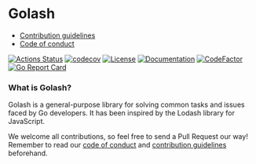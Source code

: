 # Golash

* [Contribution guidelines](https://github.com/achhapolia10/golash/blob/master/CONTRIBUTING.md)
* [Code of conduct](https://github.com/achhapolia10/golash/blob/master/CODE_OF_CONDUCT.md)

[![Actions Status](https://github.com/smoke-trees/golash/workflows/CI/badge.svg)](https://github.com/achhapolia10/golash/actions)
[![codecov](https://codecov.io/gh/achhapolia10/golash/branch/master/graph/badge.svg)](https://codecov.io/gh/achhapolia10/golash/)
[![License](https://img.shields.io/badge/License-Apache%202.0-blue.svg)](https://opensource.org/licenses/Apache-2.0)
[![Documentation](https://godoc.org/github.com/smoke-trees/golash?status.svg)](https://godoc.org/github.com/smoke-trees/golash)
[![CodeFactor](https://www.codefactor.io/repository/github/smoke-trees/golash/badge)](https://www.codefactor.io/repository/github/smoke-trees/golash)
[![Go Report Card](https://goreportcard.com/badge/github.com/smoke-trees/golash)](https://goreportcard.com/report/github.com/smoke-trees/golash)

### What is Golash?

Golash is a general-purpose library for solving common tasks and issues faced by Go developers. It has been inspired by the Lodash library for JavaScript.

We welcome all contributions, so feel free to send a Pull Request our way! Remember to read our [code of conduct](https://github.com/achhapolia10/golash/blob/master/CODE_OF_CONDUCT.md) and [contribution guidelines](https://github.com/achhapolia10/golash/blob/master/CONTRIBUTING.md) beforehand.
